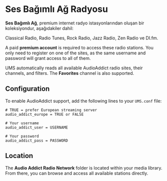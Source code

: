 # Ses Bağımlı Ağ Radyosu

**Ses Bağımlı Ağ**, premium internet radyo istasyonlarından oluşan bir koleksiyondur, aşağıdakiler dahil:

Classical Radio, Radio Tunes, Rock Radio, Jazz Radio, Zen Radio ve DI.fm.

A paid **premium account** is required to access these radio stations. You only need to register on one of the sites, as the same username and password will grant access to all of them.

UMS automatically reads all available AudioAddict radio sites, their channels, and filters. The **Favorites** channel is also supported.

## Configuration

To enable AudioAddict support, add the following lines to your `UMS.conf` file:

```
# TRUE = prefer European streaming server
audio_addict_europe = TRUE or FALSE

# Your username
audio_addict_user = USERNAME

# Your password
audio_addict_pass = PASSWORD
```

## Location

The **Audio Addict Radio Network** folder is located within your media library. From there, you can browse and access all available stations directly.

